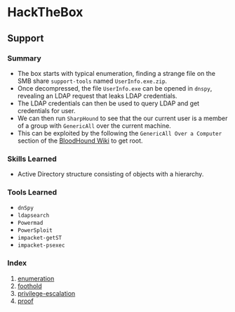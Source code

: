 # HackTheBox
## Support
### Summary
- The box starts with typical enumeration, finding a strange file on the SMB share `support-tools` named `UserInfo.exe.zip`.
- Once decompressed, the file `UserInfo.exe` can be opened in `dnspy`, revealing an LDAP request that leaks LDAP credentials.
- The LDAP credentials can then be used to query LDAP and get credentials for user.
- We can then run `SharpHound` to see that the our current user is a member of a group with `GenericAll` over the current machine.
- This can be exploited by the following the `GenericAll Over a Computer` section of the [BloodHound Wiki](https://bloodhound.readthedocs.io/en/latest/data-analysis/edges.html) to get root.
### Skills Learned
- Active Directory structure consisting of objects with a hierarchy.
### Tools Learned
- `dnSpy`
- `ldapsearch`
- `Powermad`
- `PowerSploit`
- `impacket-getST`
- `impacket-psexec`
### Index
1. [enumeration](enumeration.md)
2. [foothold](foothold.md)
3. [privilege-escalation](privilege-escalation.md)
4. [proof](proof.md)